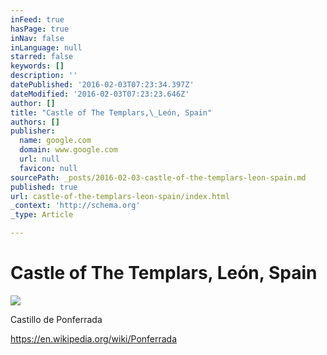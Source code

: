 ```yaml
---
inFeed: true
hasPage: true
inNav: false
inLanguage: null
starred: false
keywords: []
description: ''
datePublished: '2016-02-03T07:23:34.397Z'
dateModified: '2016-02-03T07:23:23.646Z'
author: []
title: "Castle of The Templars,\_León, Spain"
authors: []
publisher:
  name: google.com
  domain: www.google.com
  url: null
  favicon: null
sourcePath: _posts/2016-02-03-castle-of-the-templars-leon-spain.md
published: true
url: castle-of-the-templars-leon-spain/index.html
_context: 'http://schema.org'
_type: Article

---
```

[][0]

# Castle of The Templars, León, Spain
![](http://static.guiaocio.com/var/guiadelocio.com/storage/images/a-fondo/ah-del-castillo/galeria/castillo-de-ponferrada-leon/17937114-1-esl-ES/castillo-de-ponferrada-leon.jpg)

Castillo de Ponferrada

https://en.wikipedia.org/wiki/Ponferrada

[0]: http://www.guiadelocio.com/a-fondo/ruta-por-los-castillos-de-espana/castillo-de-ponferrada-leon